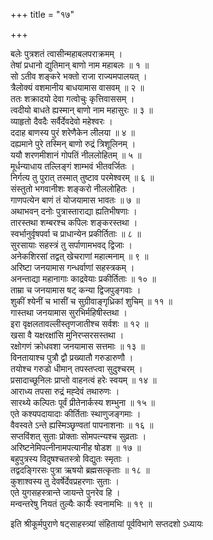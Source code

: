 +++
title = "१७"

+++

बलेः पुत्रशतं त्वासीन्महाबलपराक्रमम् ।  
तेषां प्रधानो द्युतिमान् बाणो नाम महाबलः ॥ १ ॥  
सो ऽतीव शङ्करे भक्तो राजा राज्यमपालयत् ।  
त्रैलोक्यं वशमानीय बाधयामास वासवम् ॥ २ ॥  
ततः शक्रादयो देवा गत्वोचुः कृत्तिवाससम् ।  
त्वदीयो बाधते ह्यस्मान् बाणो नाम महासुरः ॥ ३ ॥  
व्याहृतो दैवदैः सर्वैर्देवदेवो महेश्वरः ।  
ददाह बाणस्य पुरं शरेणैकेन लीलया ॥ ४ ॥  
दह्यमाने पुरे तस्मिन् बाणो रुद्रं त्रिशूलिनम् ।  
ययौ शरणमीशानं गोपतिं नीललोहितम् ॥ ५ ॥  
मूर्धन्याधाय तल्लिङ्गं शाम्भवं भीतवर्जितः ।  
निर्गत्य तु पुरात् तस्मात् तुष्टाव परमेश्वरम् ॥ ६ ॥  
संस्तुतो भगवानीशः शङ्करो नीललोहितः ।  
गाणपत्येन बाणं तं योजयामास भावतः ॥ ७ ॥  
अथाभवन् दनोः पुत्रास्ताराद्या ह्यतिभीषणाः ।  
तारस्तथा शम्बरश्च कपिलः शङ्करस्तथा ।  
स्वर्भानुर्वृषपर्वा च प्राधान्येन प्रकीर्तिताः ॥ ८ ॥  
सुरसायाः सहस्त्रं तु सर्पाणामभवद् द्विजाः ।  
अनेकशिरसां तद्वत् खेचराणां महात्मनाम् ॥ ९ ॥  
अरिष्टा जनयामास गन्धर्वाणां सहस्त्रकम् ।  
अनन्ताद्या महानागाः काद्रवेयाः प्रकीर्तिताः ॥ १० ॥  
ताम्रा च जनयामास षट् कन्या द्विजपुङ्गवाः ।  
शुकीं श्येनीं च भासीं च सुग्रीवाङ्गृध्रिकां शुचिम् ॥ ११ ॥  
गास्तथा जनयामास सुरभिर्महिषीस्तथा ।  
इरा वृक्षलतावल्लीस्तृणजातीश्च सर्वशः ॥ १२ ॥  
खसा वै यक्षरक्षांसि मुनिरप्सरसस्तथा ।  
रक्षोगणं क्रोधवशा जनयामास सत्तमाः ॥ १३ ॥  
विनतायाश्च पुत्रौ द्वौ प्रख्यातौ गरुडारुणौ ।  
तयोश्च गरुडो धीमान् तपस्तप्त्वा सुदुश्चरम् ।  
प्रसादाच्छूनिलः प्राप्तो वाहनत्वं हरेः स्वयम् ॥ १४ ॥  
आराध्य तपसा रुद्रं मह्देवं तथारुणः ।  
सारथ्ये कल्पितः पूर्वं प्रीतेनार्कस्य शम्भुना ॥ १५ ॥  
एते कश्यपदायादाः कीर्तिताः स्थाणुजङ्गमाः ।  
वैवस्वते ऽन्ते ह्यस्मिञ्छृण्वतां पापनाशनाः ॥ १६ ॥  
सप्तविंशत् सुताः प्रोक्ताः सोमपत्न्यश्च सुव्रताः ।  
अरिष्टनेमिपत्नीनामपत्यानीह षोडश ॥ १७ ॥  
बहुपुत्रस्य विदुषश्चतस्त्रो विद्युतः स्मृताः ।  
तद्वदङ्गिरसः पुत्रा ऋषयो ब्रह्मसत्कृताः ॥ १८ ॥  
कुशाश्वस्य तु देवर्षेर्देवप्रहरणाः सुताः ।  
एते युगसहस्त्रान्ते जायन्ते पुनरेव हि ।  
मन्वन्तरेषु नियतं तुल्यैः कार्यैः स्वनामभिः ॥ १९ ॥  
    
इति श्रीकूर्मपुराणे षट्साहस्त्र्यां संहितायां पूर्वविभागे सप्तदशो ऽध्यायः
